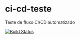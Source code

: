 # ci-cd-teste
Teste de fluxo CI/CD automatizado

[![Build Status](https://travis-ci.com/github/ftsuda-senac/ci-cd-teste.svg)](https://travis-ci.com/github/ftsuda-senac/ci-cd-teste)

